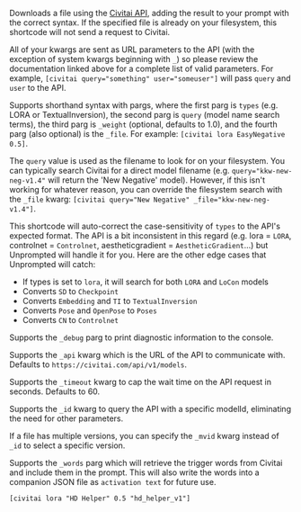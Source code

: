 Downloads a file using the [Civitai API](https://github.com/civitai/civitai/wiki/REST-API-Reference#get-apiv1models), adding the result to your prompt with the correct syntax. If the specified file is already on your filesystem, this shortcode will not send a request to Civitai.

All of your kwargs are sent as URL parameters to the API (with the exception of system kwargs beginning with `_`) so please review the documentation linked above for a complete list of valid parameters. For example, `[civitai query="something" user="someuser"]` will pass `query` and `user` to the API.

Supports shorthand syntax with pargs, where the first parg is `types` (e.g. LORA or TextualInversion), the second parg is `query` (model name search terms), the third parg is `_weight` (optional, defaults to 1.0), and the fourth parg (also optional) is the `_file`. For example: `[civitai lora EasyNegative 0.5]`.

The `query` value is used as the filename to look for on your filesystem. You can typically search Civitai for a direct model filename (e.g. `query="kkw-new-neg-v1.4"` will return the 'New Negative' model). However, if this isn't working for whatever reason, you can override the filesystem search with the `_file` kwarg: `[civitai query="New Negative" _file="kkw-new-neg-v1.4"]`.

This shortcode will auto-correct the case-sensitivity of `types` to the API's expected format. The API is a bit inconsistent in this regard (e.g. lora = `LORA`, controlnet = `Controlnet`, aestheticgradient = `AestheticGradient`...) but Unprompted will handle it for you. Here are the other edge cases that Unprompted will catch:

- If types is set to `lora`, it will search for both `LORA` and `LoCon` models
- Converts `SD` to `Checkpoint`
- Converts `Embedding` and `TI` to `TextualInversion`
- Converts `Pose` and `OpenPose` to `Poses`
- Converts `CN` to `Controlnet`

Supports the `_debug` parg to print diagnostic information to the console.

Supports the `_api` kwarg which is the URL of the API to communicate with. Defaults to `https://civitai.com/api/v1/models`.

Supports the `_timeout` kwarg to cap the wait time on the API request in seconds. Defaults to 60.

Supports the `_id` kwarg to query the API with a specific modelId, eliminating the need for other parameters.

If a file has multiple versions, you can specify the `_mvid` kwarg instead of `_id` to select a specific version.

Supports the `_words` parg which will retrieve the trigger words from Civitai and include them in the prompt. This will also write the words into a companion JSON file as `activation text` for future use.

```
[civitai lora "HD Helper" 0.5 "hd_helper_v1"]
```